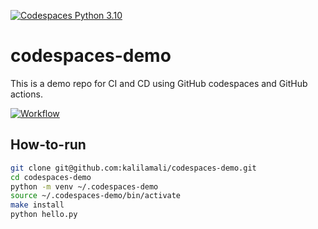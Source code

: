 [![Codespaces Python 3.10](https://github.com/kalilamali/codespaces-demo/actions/workflows/main.yml/badge.svg)](https://github.com/kalilamali/codespaces-demo/actions/workflows/main.yml)

# codespaces-demo
This is a demo repo for CI and CD using GitHub codespaces and GitHub actions.

[![Workflow](https://img.youtube.com/vi/zkqZU9NUSIM/0.jpg)](https://youtu.be/zkqZU9NUSIM)

## How-to-run
```bash
git clone git@github.com:kalilamali/codespaces-demo.git
cd codespaces-demo
python -m venv ~/.codespaces-demo
source ~/.codespaces-demo/bin/activate
make install
python hello.py
```
